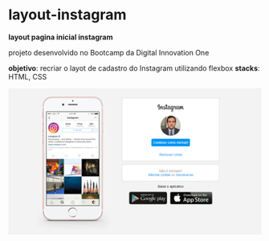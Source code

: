 # layout-instagram

**layout pagina inicial instagram**

projeto desenvolvido no Bootcamp da Digital Innovation One

**objetivo**: recriar o layot de cadastro do Instagram utilizando flexbox
**stacks**: HTML, CSS

![](img/instagram-layout.PNG)





